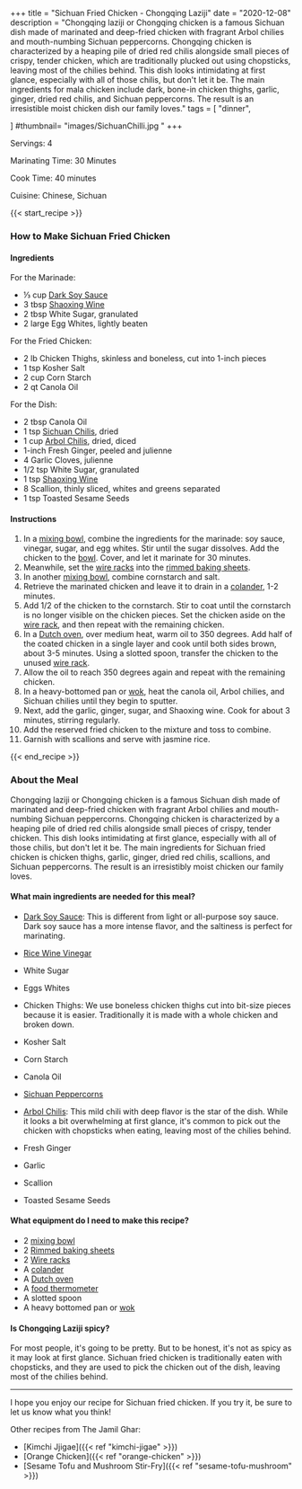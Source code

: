+++
title = "Sichuan Fried Chicken - Chongqing Laziji"
date = "2020-12-08"
description = "Chongqing laziji or Chongqing chicken is a famous Sichuan dish made of marinated and deep-fried chicken with fragrant Arbol chilies and mouth-numbing Sichuan peppercorns. Chongqing chicken is characterized by a heaping pile of dried red chilis alongside small pieces of crispy, tender chicken, which are traditionally plucked out using chopsticks, leaving most of the chilies behind. This dish looks intimidating at first glance, especially with all of those chilis, but don't let it be. The main ingredients for mala chicken include dark, bone-in chicken thighs, garlic, ginger, dried red chilis, and Sichuan peppercorns. The result is an irresistible moist chicken dish our family loves."
tags = [
    "dinner",
    
]
#thumbnail= "images/SichuanChilli.jpg "
+++

Servings: 4 <!--more-->

Marinating Time: 30 Minutes 

Cook Time: 40 minutes

Cuisine: Chinese, Sichuan  

{{< start_recipe >}}

### How to Make Sichuan Fried Chicken

#### Ingredients  

For the Marinade: 

* ⅓ cup [Dark Soy Sauce](https://amzn.to/2QxWP6L) 
* 3 tbsp [Shaoxing Wine](https://amzn.to/3xSkT5T)
* 2 tbsp White Sugar, granulated
* 2 large Egg Whites, lightly beaten 

For the Fried Chicken:

* 2 lb Chicken Thighs, skinless and boneless, cut into 1-inch pieces 
* 1 tsp Kosher Salt
* 2 cup Corn Starch
* 2 qt Canola Oil 

For the Dish: 

* 2 tbsp Canola Oil
* 1 tsp [Sichuan Chilis](https://amzn.to/2OEuomZ), dried
* 1 cup [Arbol Chilis](https://amzn.to/3c4M7M9), dried, diced
* 1-inch Fresh Ginger, peeled and julienne
* 4 Garlic Cloves, julienne
* 1/2 tsp White Sugar, granulated 
* 1 tsp [Shaoxing Wine](https://amzn.to/3xSkT5T)
* 8 Scallion, thinly sliced, whites and greens separated
* 1 tsp Toasted Sesame Seeds

#### Instructions 

1. In a [mixing bowl](https://amzn.to/3EC3u3G), combine the ingredients for the marinade: soy sauce, vinegar, sugar, and egg whites. Stir until the sugar dissolves. Add the chicken to the [bowl](https://amzn.to/3EC3u3G). Cover, and let it marinate for 30 minutes.  
2. Meanwhile, set the [wire racks](https://amzn.to/3GeXFK9) into the [rimmed baking sheets](https://amzn.to/3rJGAUq). 
3. In another [mixing bowl](https://amzn.to/3EC3u3G), combine cornstarch and salt. 
4. Retrieve the marinated chicken and leave it to drain in a [colander](https://amzn.to/3rCmvzl), 1-2 minutes. 
5. Add 1/2 of the chicken to the cornstarch. Stir to coat until the cornstarch is no longer visible on the chicken pieces. Set the chicken aside on the [wire rack](https://amzn.to/3GeXFK9), and then repeat with the remaining chicken. 
6. In a [Dutch oven](https://amzn.to/3Epj4Qc), over medium heat, warm oil to 350 degrees. Add half of the coated chicken in a single layer and cook until both sides brown, about 3-5 minutes. Using a slotted spoon, transfer the chicken to the unused [wire rack](https://amzn.to/3GeXFK9). 
7. Allow the oil to reach 350 degrees again and repeat with the remaining chicken. 
8. In a heavy-bottomed pan or [wok](https://amzn.to/3rAkyDH), heat the canola oil, Arbol chilies, and Sichuan chilies until they begin to sputter. 
9. Next, add the garlic, ginger, sugar, and Shaoxing wine. Cook for about 3 minutes, stirring regularly. 
10. Add the reserved fried chicken to the mixture and toss to combine. 
11. Garnish with scallions and serve with jasmine rice. 

{{< end_recipe >}}

### About the Meal 

Chongqing laziji or Chongqing chicken is a famous Sichuan dish made of marinated and deep-fried chicken with fragrant Arbol chilies and mouth-numbing Sichuan peppercorns. Chongqing chicken is characterized by a heaping pile of dried red chilis alongside small pieces of crispy, tender chicken. This dish looks intimidating at first glance, especially with all of those chilis, but don't let it be. The main ingredients for Sichuan fried chicken is chicken thighs, garlic, ginger, dried red chilis, scallions, and Sichuan peppercorns. The result is an irresistibly moist chicken our family loves.

#### What main ingredients are needed for this meal?

* [Dark Soy Sauce](https://amzn.to/2QxWP6L): This is different from light or all-purpose soy sauce. Dark soy sauce has a more intense flavor, and the saltiness is perfect for marinating. 

* [Rice Wine Vinegar](https://amzn.to/3feHUZc)

* White Sugar

* Eggs Whites

* Chicken Thighs: We use boneless chicken thighs cut into bit-size pieces because it is easier. Traditionally it is made with a whole chicken and broken down. 

* Kosher Salt

* Corn Starch

* Canola Oil 

* [Sichuan Peppercorns](https://amzn.to/3oqrHoi)

* [Arbol Chilis](https://amzn.to/3c4M7M9): This mild chili with deep flavor is the star of the dish. While it looks a bit overwhelming at first glance, it's common to pick out the chicken with chopsticks when eating, leaving most of the chilies behind.

* Fresh Ginger

* Garlic 

* Scallion

* Toasted Sesame Seeds

#### What equipment do I need to make this recipe?

* 2 [mixing bowl](https://amzn.to/3EC3u3G)
* 2 [Rimmed baking sheets](https://amzn.to/3rJGAUq)
* 2 [Wire racks](https://amzn.to/3GeXFK9)
* A [colander](https://amzn.to/3rCmvzl)
* A [Dutch oven](https://amzn.to/3bVhcBR)
* A [food thermometer](https://amzn.to/3IhxhB8)
* A slotted spoon
* A heavy bottomed pan or [wok](https://amzn.to/3rAkyDH)

 #### Is Chongqing Laziji spicy? 
 
For most people, it's going to be pretty. But to be honest,  it's not as spicy as it may look at first glance. Sichuan fried chicken is traditionally eaten with chopsticks, and they are used to pick the chicken out of the dish, leaving most of the chilies behind.  

---- 

I hope you enjoy our recipe for Sichuan fried chicken. If you try it, be sure to let us know what you think!

Other recipes from The Jamil Ghar:

* [Kimchi Jjigae]({{< ref "kimchi-jigae" >}})
* [Orange Chicken]({{< ref "orange-chicken" >}})
* [Sesame Tofu and Mushroom Stir-Fry]({{< ref "sesame-tofu-mushroom" >}})
